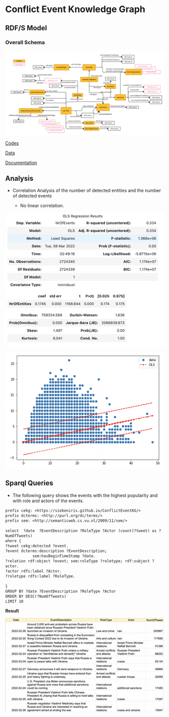 # Conflict Event Knowledge Graph 

## RDF/S Model
### Overall Schema

![](images/ConflictEventKG.jpg)

[Codes](https://github.com/siebeniris/ConflictEventKG)

[Data](https://shrtm.nu/6ybL)

[Documentation](images/documentation.html)
## Analysis

* Correlation Analysis of the number of detected entities and the number of detected events

  * No linear correlation.
  
![](images/results_regression.png)

![](images/plot_regression.png)

## Sparql Queries

* The following query shows the events with the highest popularity and with role and actors of the events.

```sparql
prefix cekg: <https://siebeniris.github.io/ConflictEventKG/>
prefix dcterms: <http://purl.org/dc/terms/>
prefix sem: <http://semanticweb.cs.vu.nl/2009/11/sem/> 

select  ?date  ?EventDescription ?RoleType ?Actor (count(?tweet) as ?NumOfTweets) 
where {
?tweet cekg:detected ?event.
?event dcterms:description ?EventDescription;
            sem:hasBeginTimeStamp ?date.
?relation rdf:object ?event; sem:roleType ?roletype; rdf:subject ?actor.
?actor rdfs:label ?Actor.
?roletype rdfs:label ?RoleType.

} 
GROUP BY ?date ?EventDescription ?RoleType ?Actor
ORDER BY DESC(?NumOfTweets)
LIMIT 10
```

**Result**

![](images/events_actors_roles_nrOfTweets.png)
